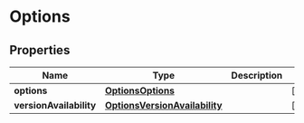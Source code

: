 

# Options


## Properties

| Name | Type | Description | Notes |
|------------ | ------------- | ------------- | -------------|
|**options** | [**OptionsOptions**](OptionsOptions.md) |  |  [optional] |
|**versionAvailability** | [**OptionsVersionAvailability**](OptionsVersionAvailability.md) |  |  [optional] |



